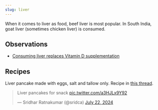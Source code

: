 ```yaml
---
slug: liver
---
```

When it comes to liver as food, beef liver is most popular. In South India, goat liver (sometimes chicken liver) is consumed.

## Observations

- [Consuming liver replaces Vitamin D supplementation](https://x.com/sridca/status/1802352532167037416)
## Recipes

Liver pancake made with eggs, salt and tallow only. Recipe in [this thread](https://x.com/sridca/status/1805036197967696086).

<blockquote class="twitter-tweet"><p lang="en" dir="ltr">Liver pancakes for snack <a href="https://t.co/a3HJLx9Y92">pic.twitter.com/a3HJLx9Y92</a></p>&mdash; Sridhar Ratnakumar (@sridca) <a href="https://twitter.com/sridca/status/1815181358756417737?ref_src=twsrc%5Etfw">July 22, 2024</a></blockquote> <script async src="https://platform.twitter.com/widgets.js" charset="utf-8"></script>